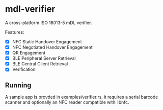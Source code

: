 # mdl-verifier

A cross-platform ISO 18013-5 mDL verifier.

Features:
- [x] NFC Static Handover Engagement
- [x] NFC Negotiated Handover Engagement
- [x] QR Engagement
- [x] BLE Peripheral Server Retrieval
- [x] BLE Central Client Retrieval
- [x] Verification

## Running

A sample app is provded in examples/verifier.rs, it requires a serial barcode
scanner and optionally an NFC reader compatible with libnfc.
